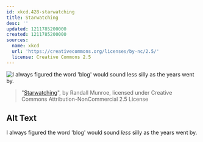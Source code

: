 ```yaml
---
id: xkcd.428-starwatching
title: Starwatching
desc: ''
updated: 1211785200000
created: 1211785200000
sources:
  name: xkcd
  url: 'https://creativecommons.org/licenses/by-nc/2.5/'
  license: Creative Commons 2.5
---
```

![I always figured the word 'blog' would sound *less* silly as the years went by.](https://imgs.xkcd.com/comics/starwatching.png)
> "[Starwatching](https://xkcd.com/428/)", by Randall Munroe, licensed under Creative Commons Attribution-NonCommercial 2.5 License

## Alt Text
I always figured the word 'blog' would sound *less* silly as the years went by.
